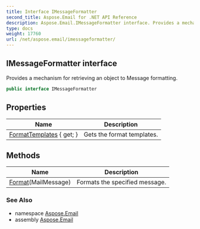 ```yaml
---
title: Interface IMessageFormatter
second_title: Aspose.Email for .NET API Reference
description: Aspose.Email.IMessageFormatter interface. Provides a mechanism for retrieving an object to Message formatting
type: docs
weight: 17760
url: /net/aspose.email/imessageformatter/
---
```

## IMessageFormatter interface

Provides a mechanism for retrieving an object to Message formatting.

```csharp
public interface IMessageFormatter
```

## Properties

| Name | Description |
| --- | --- |
| [FormatTemplates](../../aspose.email/imessageformatter/formattemplates/) { get; } | Gets the format templates. |

## Methods

| Name | Description |
| --- | --- |
| [Format](../../aspose.email/imessageformatter/format/)(MailMessage) | Formats the specified message. |

### See Also

* namespace [Aspose.Email](../../aspose.email/)
* assembly [Aspose.Email](../../)



